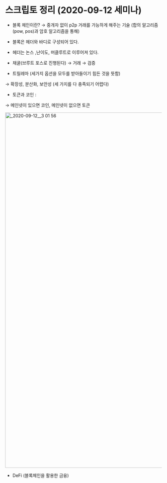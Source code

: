 # 스크립토 정리 (2020-09-12 세미나)

- 블록 체인이란? → 중개자 없이 p2p 거래를 가능하게 해주는 기술 (합의 알고리즘(pow, pos)과 암호 알고리즘을 통해)

- 블록은 헤더와 바디로 구성되어 있다.

- 헤더는 논스 ,난이도, 머클루트로 이루어져 있다.

- 채굴(브루트 포스로 진행된다) → 거래 → 검증

- 트릴레마 (세가지 옵션을 모두를 받아들이기 힘든 것을 뜻함)

→ 확장성, 분산화, 보안성 (세 가지를 다 충족되기 어렵다)

- 토큰과 코인 :

→ 메인넷이 있으면 코인, 메인넷이 없으면 토큰

<img width="1143" alt="_2020-09-12__3 01 56" src="https://user-images.githubusercontent.com/48006103/92989097-7041e200-f50c-11ea-9588-78d863576301.png">


- DeFi (블록체인을 활용한 금융)
